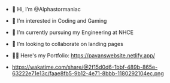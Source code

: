 - 👋 Hi, I’m @Alphastormaniac
- 👀 I’m interested in Coding and Gaming
- 🌱 I’m currently pursuing my Engineering at NHCE
- 💞️ I’m looking to collaborate on landing pages
- 🐱‍👤  Here's my Portfolio: 
https://pavanswebsite.netlify.app/



- https://wakatime.com/share/@2f15d0d6-1bbf-489b-865e-63222e71e13c/faae8fb5-9b12-4e71-8bbb-1180292104ec.png
   
<!---
Alphastormaniac/Alphastormaniac is a ✨ special ✨ repository because its `README.md` (this file) appears on your GitHub profile.
You can click the Preview link to take a look at your changes.
--->
